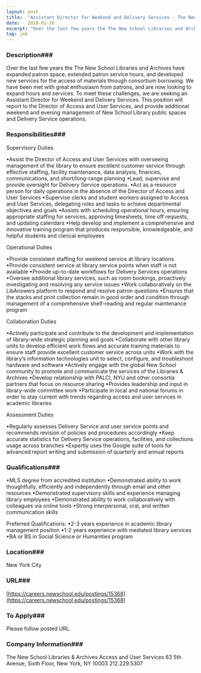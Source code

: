 ```yaml
---
layout: post
title:  "Assistant Director for Weekend and Delivery Services - The New School "
date:   2018-01-26
excerpt: "Over the last few years the The New School Libraries and Archives have expanded patron space, extended patron service hours, and developed new services for the access of materials through consortium borrowing. We have been met with great enthusiasm from patrons, and are now looking to expand hours and services...."
tag: job
---
```


### Description###

Over the last few years the The New School Libraries and Archives have expanded patron space, extended patron service hours, and developed new services for the access of materials through consortium borrowing. We have been met with great enthusiasm from patrons, and are now looking to expand hours and services. To meet these challenges, we are seeking an Assistant Director for Weekend and Delivery Services. This position will report to the Director of Access and User Services, and provide additional weekend and evening management of New School Library public spaces and Delivery Service operations.


### Responsibilities###

Supervisory Duties

•Assist the Director of Access and User Services with overseeing management of the library to ensure excellent customer service through effective staffing, facility maintenance, data analysis, finances, communications, and short/long-range planning
•Lead, supervise and provide oversight for Delivery Service operations. 
•Act as a resource person for daily operations in the absence of the Director of Access and User Services
•Supervise clerks and student workers assigned to Access and User Services, delegating roles and tasks to achieve departmental objectives and goals
•Assists with scheduling operational hours, ensuring appropriate staffing for services, approving timesheets, time off requests, and updating calendars
•Help develop and implement a comprehensive and innovative training program that produces responsible, knowledgeable, and helpful students and clerical employees

Operational Duties

•Provide consistent staffing for weekend service at library locations 
•Provide consistent service at library service points when staff is not available
•Provide up-to-date workflows for Delivery Services operations 
•Oversee additional library services, such as room bookings, proactively investigating and resolving any service issues
•Work collaboratively on the LibAnswers platform to respond and resolve patron questions
•Ensures that the stacks and print collection remain in good order and condition through management of a comprehensive shelf-reading and regular maintenance program

Collaboration Duties

•Actively participate and contribute to the development and implementation of library-wide strategic planning and goals
•Collaborate with other library units to develop efficient work flows and accurate training materials to ensure staff provide excellent customer service across units
•Work with the library’s information technologies unit to select, configure, and troubleshoot hardware and software
•Actively engage with the global New School community to promote and communicate the services of the Libraries & Archives
•Develop relationship with PALCI, NYU and other consortia partners that focus on resource sharing
•Provides leadership and input in library-wide committee work
•Participate in local and national forums in order to stay current with trends regarding access and user services in academic libraries

Assessment Duties

•Regularly assesses Delivery Service and user service points and recommends revision of policies and procedures accordingly
•Keep accurate statistics for Delivery Service operations, facilities, and collections usage across branches
•Expertly uses the Google suite of tools for advanced report writing and submission of quarterly and annual reports


### Qualifications###

•MLS degree from accredited institution 
•Demonstrated ability to work thoughtfully, efficiently and independently through email and other resources 
•Demonstrated supervisory skills and experience managing library employees 
•Demonstrated ability to work collaboratively with colleagues via online tools 
•Strong interpersonal, oral, and written communication skills

Preferred Qualifications:
•2-3 years experience in academic library management position 
•1-2 years experience with mediated library services
•BA or BS in Social Science or Humanities program




### Location###

New York City


### URL###

[https://careers.newschool.edu/postings/15368](https://careers.newschool.edu/postings/15368)

### To Apply###

Please follow posted URL.  


### Company Information###

The New School Libraries & Archives 
Access and User Services
63 5th Avenue, Sixth Floor, New York, NY 10003
212.229.5307




